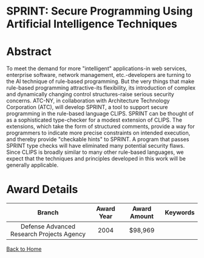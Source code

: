
SPRINT: Secure Programming Using Artificial Intelligence Techniques
===================================================================

# Abstract


To meet the demand for more &quot;intelligent&quot; applications-in web services, enterprise software, network management, etc.-developers are turning to the AI technique of rule-based programming. But the very things that make rule-based programming attractive-its flexibility, its introduction of complex and dynamically changing control structures-raise serious security concerns.    ATC-NY, in collaboration with Architecture Technology Corporation (ATC), will develop SPRINT, a tool to support secure programming in the rule-based language CLIPS.  SPRINT can be thought of as a sophisticated type-checker for a modest extension of CLIPS.  The extensions, which take the form of structured comments, provide a way for programmers to indicate more precise constraints on intended execution, and thereby provide &quot;checkable hints&quot; to SPRINT.  A program that passes SPRINT type checks will have eliminated many potential security flaws.  Since CLIPS is broadly similar to many other rule-based languages, we expect that the techniques and principles developed in this work will be generally applicable.  

# Award Details

|Branch|Award Year|Award Amount|Keywords|
| :---: | :---: | :---: | :---: |
|Defense Advanced Research Projects Agency|2004|$98,969||
  
  


[Back to Home](https://github.com/chrischow/dod_sbir_awards#124)
